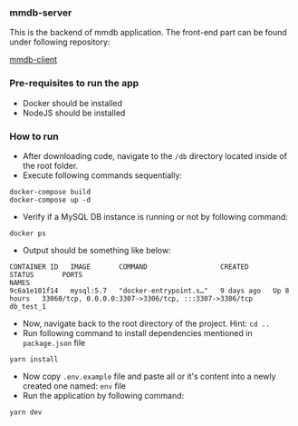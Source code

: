 ### mmdb-server
This is the backend of mmdb application. The front-end part can be found under following repository:

[mmdb-client](https://github.com/tahmid4tune/mmdb-client)


### Pre-requisites to run the app
- Docker should be installed 
- NodeJS should be installed


### How to run
- After downloading code, navigate to the ```/db``` directory located inside of the root folder. 
- Execute following commands sequentially:
```
docker-compose build
docker-compose up -d
```
- Verify if a MySQL DB instance is running or not by following command:
```
docker ps
```
- Output should be something like below:
```
CONTAINER ID   IMAGE       COMMAND                  CREATED      STATUS       PORTS                                                  NAMES
9c6a1e101f14   mysql:5.7   "docker-entrypoint.s…"   9 days ago   Up 8 hours   33060/tcp, 0.0.0.0:3307->3306/tcp, :::3307->3306/tcp   db_test_1
```
- Now, navigate back to the root directory of the project. Hint: ```cd ..```
- Run following command to install dependencies mentioned in ```package.json``` file
```
yarn install
```
- Now copy ```.env.example``` file and paste all or it's content into a newly created one named: ```env``` file
- Run the application by following command:
```
yarn dev
```